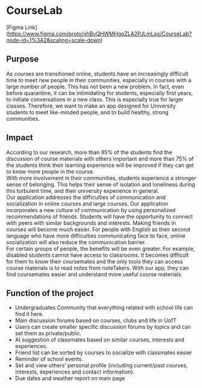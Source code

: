 # CourseLab
[Figma Link] (https://www.figma.com/proto/xhBvQHWMHgpZLA2PJLmLso/CourseLab?node-id=1%3A2&scaling=scale-down)

## Purpose
As courses are transitioned online, students have an increasingly difficult time to meet new people in their communities, especially in courses with a large number of people. This has not been a new problem. In fact, even before quarantine, it can be intimidating for students, especially first years, to initiate conversations in a new class. This is especially true for larger classes. Therefore, we want to make an app designed for University students to meet like-minded people, and to build healthy, strong communities.

## Impact
According to our research, more than 95% of the students find the discussion of course materials with others important and more than 75% of the students think their learning experience will be improved if they can get to know more people in the course.   
With more involvement in their communities, students experience a stronger sense of belonging. This helps their sense of isolation and loneliness during this turbulent time, and their university experience in general.   
Our application addresses the difficulties of communication and socialization in online courses and large courses. Our application incorporates a new culture of communication by using personalized recommendations of friends. Students will have the opportunity to connect with peers with similar backgrounds and interests. Making friends in courses will become much easier. For people with English as their second language who have more difficulties communicating face to face, online socialization will also reduce the communication barrier.  
For certain groups of people, the benefits will be even greater. For example, disabled students cannot have access to classrooms. It becomes difficult for them to know their coursemates and the only tools they can access course materials is to read notes from noteTakers. With our app, they can find coursemates easier and understand more useful course materials.   

## Function of the project
- Undergraduates Community that everything related with school life can find it here​.
- Main discussion forums based on courses, clubs and life in UofT
- Users can create smaller specific discussion forums by topics and can set them as private/public.
- AI suggestion of classmates based on similar courses, interests and experiences.
- Friend list can be sorted by courses to socialize with classmates easier
- Reminder of school events.
- Set and view others’ personal profile (including current/past courses, interests, experiences and contact information).
- Due dates and weather report on main page

